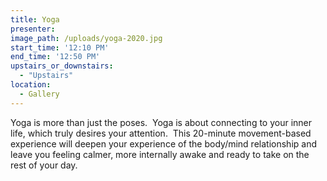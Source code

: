```yaml
---
title: Yoga
presenter:
image_path: /uploads/yoga-2020.jpg
start_time: '12:10 PM'
end_time: '12:50 PM'
upstairs_or_downstairs:
  - "Upstairs"
location:
  - Gallery
---
```


Yoga is more than just the poses.  Yoga is about connecting to your inner life, which truly desires your attention.  This 20-minute movement-based experience will deepen your experience of the body/mind relationship and leave you feeling calmer, more internally awake and ready to take on the rest of your day.
